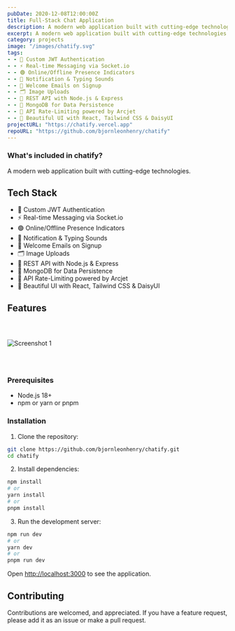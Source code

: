 ```yaml
---
pubDate: 2020-12-08T12:00:00Z
title: Full-Stack Chat Application
description: A modern web application built with cutting-edge technologies.
excerpt: A modern web application built with cutting-edge technologies.
category: projects
image: "/images/chatify.svg"
tags:
- - 🔐 Custom JWT Authentication
- - ⚡ Real-time Messaging via Socket.io
- - 🟢 Online/Offline Presence Indicators
- - 🔔 Notification & Typing Sounds
- - 📨 Welcome Emails on Signup
- - 🗂️ Image Uploads
- - 🧰 REST API with Node.js & Express
- - 🧱 MongoDB for Data Persistence
- - 🚦 API Rate-Limiting powered by Arcjet
- - 🎨 Beautiful UI with React, Tailwind CSS & DaisyUI
projectURL: "https://chatify.vercel.app"
repoURL: "https://github.com/bjornleonhenry/chatify"
---
```


### What's included in chatify?

A modern web application built with cutting-edge technologies.

## Tech Stack

- 🔐 Custom JWT Authentication
- ⚡ Real-time Messaging via Socket.io
- 🟢 Online/Offline Presence Indicators
- 🔔 Notification & Typing Sounds
- 📨 Welcome Emails on Signup
- 🗂️ Image Uploads
- 🧰 REST API with Node.js & Express
- 🧱 MongoDB for Data Persistence
- 🚦 API Rate-Limiting powered by Arcjet
- 🎨 Beautiful UI with React, Tailwind CSS & DaisyUI

## Features

### &nbsp;

![Screenshot 1](/images/chatify-1.webp)

### &nbsp;

### Prerequisites

- Node.js 18+
- npm or yarn or pnpm

### Installation

1. Clone the repository:
```bash
git clone https://github.com/bjornleonhenry/chatify.git
cd chatify
```

2. Install dependencies:
```bash
npm install
# or
yarn install
# or
pnpm install
```

3. Run the development server:
```bash
npm run dev
# or
yarn dev
# or
pnpm run dev
```

Open [http://localhost:3000](http://localhost:3000) to see the application.

## Contributing

Contributions are welcomed, and appreciated. If you have a feature request, please add it as an issue or make a pull request.
